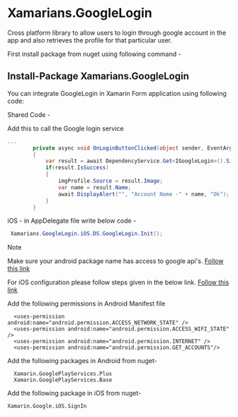 # Xamarians.GoogleLogin

Cross platform library to allow users to login through google account in the app and also retrieves the profile for that particular user.

First install package from nuget using following command -
## Install-Package Xamarians.GoogleLogin

You can integrate GoogleLogin in Xamarin Form application using following code:

 Shared Code -

Add this to call the Google login service
```c#
...
        private async void OnLoginButtonClicked(object sender, EventArgs e)
        {
            var result = await DependencyService.Get<IGoogleLogin>().SignIn();
            if(result.IsSuccess)
            {
                imgProfile.Source = result.Image;
                var name = result.Name;
                await DisplayAlert("", "Account Name -" + name, "Ok");
            }
        }
```	    
iOS - in AppDelegate file write below code -
```c#
 Xamarians.GoogleLogin.iOS.DS.GoogleLogin.Init();
```
Note

Make sure your android package name has access to google api's.
[Follow this link](https://console.developers.google.com)

For iOS configuration please follow steps given in the below link.
[Follow this link](https://components.xamarin.com/gettingstarted/googleiossignin)

Add the following permissions in Android Manifest file
```
  <uses-permission android:name="android.permission.ACCESS_NETWORK_STATE" />
  <uses-permission android:name="android.permission.ACCESS_WIFI_STATE" />
  <uses-permission android:name="android.permission.INTERNET" />
  <uses-permission android:name="android.permission.GET_ACCOUNTS"/>
```
Add the following packages in Android from nuget-
```
  Xamarin.GooglePlayServices.Plus
  Xamarin.GooglePlayServices.Base
```  
Add the following package in iOS from nuget-
```
Xamarin.Google.iOS.SignIn
```

